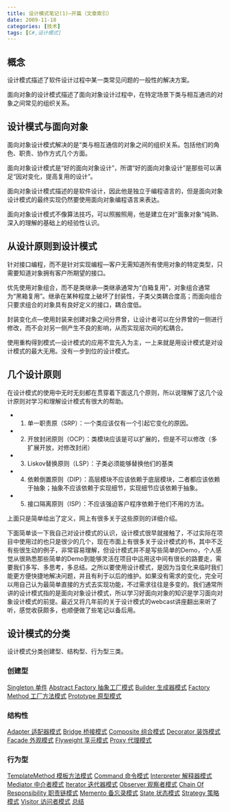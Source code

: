 ```yaml
---
title: 设计模式笔记(1)—开篇（文章索引）
date: 2009-11-18
categories: [技术]
tags: [C#,设计模式]
---
```


## 概念

设计模式描述了软件设计过程中某一类常见问题的一般性的解决方案。

面向对象的设计模式描述了面向对象设计过程中，在特定场景下类与相互通讯的对象之间常见的组织关系。

## 设计模式与面向对象

面向对象设计模式解决的是“类与相互通信的对象之间的组织关系。包括他们的角色、职责、协作方式几个方面。

面向对象设计模式是“好的面向对象设计”，所谓“好的面向对象设计”是那些可以满足“因对变化，提高复用的设计”。

面向对象设计模式描述的是软件设计，因此他是独立于编程语言的，但是面向对象设计模式的最终实现仍然要使用面向对象编程语言来表达。

面向对象设计模式不像算法技巧，可以照搬照用，他是建立在对“面象对象”纯熟、深入的理解的基础上的经验性认识。

## 从设计原则到设计模式

针对接口编程，而不是针对实现编程—客户无需知道所有使用对象的特定类型，只需要知道对象拥有客户所期望的接口。

优先使用对象组合，而不是类继承—类继承通常为“白箱复用”，对象组合通常为“黑箱复用”。继承在某种程度上破坏了封装性，子类父类耦合度高；而面向组合只要求组合的对象具有良好定义的接口，耦合度低。

封装变化点—使用封装来创建对象之间分界曾，让设计者可以在分界曾的一侧进行修改，而不会对另一侧产生不良的影响，从而实现层次间的松耦合。

使用重构得到模式—设计模式的应用不宜先入为主，一上来就是用设计模式是对设计模式的最大无用。没有一步到位的设计模式。

## 几个设计原则

在设计模式的使用中无时无刻都在贯穿着下面这几个原则，所以说理解了这几个设计原则对学习和理解设计模式有很大的帮助。

* 1. 单一职责原（SRP）：一个类应该仅有一个引起它变化的原因。
* 2. 开放封闭原则（OCP）：类模块应该是可以扩展的，但是不可以修改（多扩展开放，对修改封闭）
* 3. Liskov替换原则（LSP）：子类必须能够替换他们的基类
* 4. 依赖倒置原则（DIP）：高层模块不应该依赖于底层模块，二者都应该依赖于抽象；抽象不应该依赖于实现细节，实现细节应该依赖于抽象。
* 5. 接口隔离原则（ISP）：不应该强迫客户程序依赖于他们不用的方法。

上面只是简单给出了定义，网上有很多关于这些原则的详细介绍。

下面简单谈一下我自己对设计模式的认识，设计模式很早就接触了，不过实际在项目中使用过的也只是很少的几个，现在市面上有很多关于设计模式的书，其中不乏有些很生动的例子，非常容易理解，但设计模式并不是写些简单的Demo，个人感觉从很熟悉那些简单的Demo到能够灵活在项目中运用这中间有很长的路要走，需要我们多写、多思考，多总结。之所以要使用设计模式，是因为当变化来临时我们能更方便快捷地解决问题，并且有利于以后的维护。如果没有需求的变化，完全可以用自己认为最简单直接的方式去实现功能，不过需求往往是多变的。我们通常所讲的设计模式指的是面向对象设计模式，所以学习好面向对象的知识是学习面向对象设计模式的前提。最近又将几年前的关于设计模式的webcast讲座翻出来听了听，感觉收获颇多，也顺便做了些笔记以备后用。

## 设计模式的分类

设计模式分类创建型、结构型、行为型三类。

### 创建型

[Singleton 单件](http://blog.fwhyy.com/2009/11/design-patterns-notes-2-singleton-pattern/)
[Abstract Factory 抽象工厂模式](http://blog.fwhyy.com/2009/11/design-patterns-notes-3-abstract-factory-pattern/)
[Builder 生成器模式](http://blog.fwhyy.com/2009/11/design-patterns-notes-4-generator-pattern/)
[Factory Method 工厂方法模式](http://blog.fwhyy.com/2009/11/design-patterns-notes-5-factory-method-pattern/)
[Prototype 原型模式](http://blog.fwhyy.com/2009/11/design-patterns-notes-6-prototype-pattern/)

### 结构性

[Adapter 适配器模式](http://blog.fwhyy.com/2009/11/design-patterns-notes-7-adapter-pattern/)
[Bridge 桥接模式](http://blog.fwhyy.com/2009/12/design-patterns-notes-8-bridge-pattern/)
[Composite 组合模式](http://blog.fwhyy.com/2009/12/design-patterns-notes-9-portfolio-pattern/)
[Decorator 装饰模式](http://blog.fwhyy.com/2009/12/design-patterns-notes-10-decorative-pattern/)
[Facade 外观模式](http://blog.fwhyy.com/2009/12/design-patterns-notes-11-appearance-pattern/)
[Flyweight 享元模式](http://blog.fwhyy.com/2009/12/design-patterns-notes-12-flyweight-pattern/)
[Proxy 代理模式](http://blog.fwhyy.com/2009/12/design-patterns-notes-13-proxy-pattern/)

### 行为型

[TemplateMethod 模板方法模式](http://blog.fwhyy.com/2009/12/design-patterns-notes-14-template-method-pattern/)
[Command 命令模式](http://blog.fwhyy.com/2009/12/design-patterns-notes-15-command-pattern/)
[Interpreter 解释器模式](http://blog.fwhyy.com/2010/01/design-patterns-notes-16-interpreter-pattern/)
[Mediator 中介者模式](http://blog.fwhyy.com/2010/01/design-patterns-notes-17-mediator-pattern/)
[Iterator 迭代器模式](http://blog.fwhyy.com/2010/01/design-patterns-notes-18-iterator-pattern/)
[Observer 观察者模式](http://blog.fwhyy.com/2010/01/design-patterns-notes-19-observer-pattern/)
[Chain Of Responsibility 职责链模式](http://blog.fwhyy.com/2010/01/design-patterns-notes-20-chain-of-responsibility-pattern/)
[Memento 备忘录模式](http://blog.fwhyy.com/2010/01/design-patterns-notes-21-memo-pattern/)
[State 状态模式](http://blog.fwhyy.com/2010/01/design-patterns-notes-22-state-pattern/)
[Strategy 策略模式](http://blog.fwhyy.com/2010/01/design-patterns-notes-23-strategy-pattern/)
[Visitor 访问者模式](http://blog.fwhyy.com/2010/02/design-patterns-notes-24-visitor-pattern/)
[总结](http://blog.fwhyy.com/2010/02/design-patterns-notes-25-summary/)

